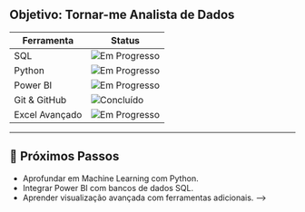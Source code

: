 ## Objetivo: Tornar-me Analista de Dados

| Ferramenta     | Status       
| -------------- | ------------
| SQL            | ![Em Progresso](https://img.shields.io/badge/status-em%20progresso-yellow) 
| Python         | ![Em Progresso](https://img.shields.io/badge/status-em%20progresso-yellow)
| Power BI       | ![Em Progresso](https://img.shields.io/badge/status-em%20progresso-yellow)  
| Git & GitHub   | ![Concluído](https://img.shields.io/badge/status-concluído-brightgreen) 
| Excel Avançado | ![Em Progresso](https://img.shields.io/badge/status-em%20progresso-yellow) 

---

## 🚀 Próximos Passos

- Aprofundar em Machine Learning com Python.  
- Integrar Power BI com bancos de dados SQL.  
- Aprender visualização avançada com ferramentas adicionais.
-->
